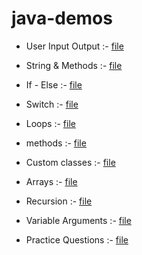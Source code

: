 # java-demos

- User Input Output :- [file](userinout.java)

- String  & Methods :- [file](string.java)

- If - Else :- [file](if_else.java)

- Switch :- [file](lecswitch.java)

- Loops :- [file](loop.java)
  
- methods :- [file](methods.java)

- Custom classes :- [file](custom_class.java)

- Arrays :- [file](arrays.java)

- Recursion :- [file](recursion.java)

- Variable Arguments :- [file](varsrgs.java)

- Practice Questions :- [file](practice)

